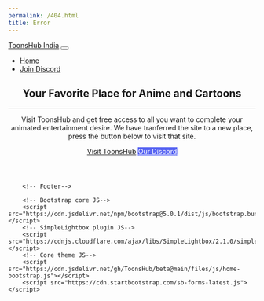 ```yaml
---
permalink: /404.html
title: Error
---
```

<section class="content">
<link rel="icon" href="https://i.imgur.com/LpPCI3w.png" sizes="32x32" />
<link rel="icon" href="https://i.imgur.com/LpPCI3w.png" sizes="192x192" />
<link rel="apple-touch-icon" href="https://i.imgur.com/LpPCI3w.png" />
        <script async src="https://arc.io/widget.min.js#c8gjsqRa"></script>
        <!-- Bootstrap Icons-->
        <link href="https://cdn.jsdelivr.net/npm/bootstrap-icons@1.5.0/font/bootstrap-icons.css" rel="stylesheet" />
    <link href='https://cdnjs.cloudflare.com/ajax/libs/font-awesome/5.14.0/css/all.min.css' rel='stylesheet' type="text/css"/>
        <!-- Google fonts-->
        <link href="https://fonts.googleapis.com/css?family=Merriweather+Sans:400,700" rel="stylesheet" />
        <link href="https://fonts.googleapis.com/css?family=Merriweather:400,300,300italic,400italic,700,700italic" rel="stylesheet" type="text/css" />
        <!-- SimpleLightbox plugin CSS-->
        <link href="https://cdnjs.cloudflare.com/ajax/libs/SimpleLightbox/2.1.0/simpleLightbox.min.css" rel="stylesheet" />
        <!-- Core theme CSS (includes Bootstrap)-->
        <link href="https://cdn.jsdelivr.net/gh/ToonsHub/beta@main/files/css/home-bootstrap.css" rel="stylesheet" />
        <style>.btn-dood{color:#fff;background-color:#ec7500;border-color:#ec7500}.btn-dood:hover{color:#fff;background-color:#d48208;border-color:#d48208}.btn-dood.focus,.btn-dood:focus{color:#fff;background-color:#d48208;border-color:#d48208;box-shadow:0 0 0 .2rem rgba(222,170,12,.5)}.btn-dood.disabled,.btn-dood:disabled{color:#fff;background-color:#d48208;border-color:#ffc107}
.btn-discord{color:#fff;background-color:#5865f2;border-color:#5865f2}.btn-discord:hover{color:#fff;background-color:#2b56e9;border-color:#2b56e9}.btn-discord.focus,.btn-discord:focus{color:#fff;background-color:#2b56e9;border-color:#2b56e9;box-shadow:0 0 0 .2rem rgba(82, 121, 255,.5)}.btn-discord.disabled,.btn-discord:disabled{color:#fff;background-color:#2b56e9;border-color:#2b56e9}
.btn-orange{color:#fff;background-color:#ff0099;border-color:#ff0099}.btn-orange:hover{color:#fff;background-color:#ff005d;border-color:#ff005d}.btn-orange.focus,.btn-orange:focus{color:#fff;background-color:#ff005d;border-color:#ff005d;box-shadow:0 0 0 .2rem rgba(255, 0, 76,.5)}.btn-orange.disabled,.btn-orange:disabled{color:#fff;background-color:#ff005d;border-color:#ff005d}</style>
        <nav class="navbar navbar-expand-lg navbar-dark fixed-top py-3" id="mainNav">
            <div class="container px-4 px-lg-5">
                <a class="navbar-brand" href="https://toonshub.xyz">ToonsHub India</a>
                <button class="navbar-toggler navbar-toggler-right" type="button" data-bs-toggle="collapse" data-bs-target="#navbarResponsive" aria-controls="navbarResponsive" aria-expanded="false" aria-label="Toggle navigation"><span class="navbar-toggler-icon"></span></button>
                <div class="collapse navbar-collapse" id="navbarResponsive">
                    <ul class="navbar-nav ms-auto my-2 my-lg-0">
                        <li class="nav-item"><a class="nav-link" href="https://toonshub.xyz"><i class="fas fa-home fa-fw"></i> Home</a></li>
                        <li class="nav-item"><a class="nav-link" href="https://discord.gg/2mPFKykW4j"><i class="fab fa-discord fa-fw"></i> Join Discord</a></li>
                    </ul>
                </div>
            </div>
        </nav>
        <!-- Masthead-->
        <header class="masthead">
            <div class="container px-4 px-lg-5 h-100">
                <div class="row gx-4 gx-lg-5 h-100 align-items-center justify-content-center text-center">
                    <div class="col-lg-8 align-self-end">
                        <h1 class="text-white font-weight-bold">Your Favorite Place for Anime and Cartoons</h1>
                        <hr class="divider" />
                    </div>
                    <div class="col-lg-8 align-self-baseline">
                        <p class="text-white-75 mb-5">Visit ToonsHub and get free access to all you want to complete your animated entertainment desire. We have tranferred the site to a new place, press the button below to visit that site.</p>
                        <a class="btn btn-primary btn-xl" href="https://toonshub.xyz"><i class="fas fa-link fa-fw"></i>  Visit ToonsHub</a>
                        <a class="btn btn-discord btn-xl" href="https://discord.gg/2mPFKykW4j"><i class="fab fa-discord fa-fw"></i>  Our Discord</a>
                    </div>
                </div>
            </div>
        </header>

        <!-- Footer-->
 <!--       <footer class="bg-dark py-5">
            <div class="container px-4 px-lg-5"><div class="small text-center text-muted">Copyright &copy; 2021 - ToonsHub</div></div>
        </footer>-->
        <!-- Bootstrap core JS-->
        <script src="https://cdn.jsdelivr.net/npm/bootstrap@5.0.1/dist/js/bootstrap.bundle.min.js"></script>
        <!-- SimpleLightbox plugin JS-->
        <script src="https://cdnjs.cloudflare.com/ajax/libs/SimpleLightbox/2.1.0/simpleLightbox.min.js"></script>
        <!-- Core theme JS-->
        <script src="https://cdn.jsdelivr.net/gh/ToonsHub/beta@main/files/js/home-bootstrap.js"></script>
        <script src="https://cdn.startbootstrap.com/sb-forms-latest.js"></script>
</section>
